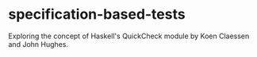# specification-based-tests

Exploring the concept of Haskell's QuickCheck module by Koen Claessen and John Hughes.
